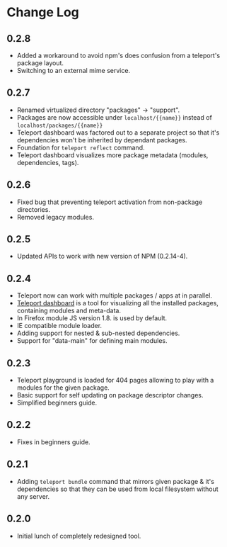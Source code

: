 # Change Log #

## 0.2.8 ##

- Added a workaround to avoid npm's does confusion from a teleport's package
  layout.
- Switching to an external mime service.

## 0.2.7 ##

- Renamed virtualized directory "packages" -> "support".
- Packages are now accessible under `localhost/{{name}}` instead of
  `localhost/packages/{{name}}`
- Teleport dashboard was factored out to a separate project so that it's
  dependencies won't be inherited by dependant packages.
- Foundation for `teleport reflect` command.
- Teleport dashboard visualizes more package metadata (modules, dependencies,
  tags).

## 0.2.6 ##

- Fixed bug that preventing teleport activation from non-package directories.
- Removed legacy modules.

## 0.2.5 ##

- Updated APIs to work with new version of NPM (0.2.14-4).

## 0.2.4 ##

- Teleport now can work with multiple packages / apps at in parallel.
- [Teleport dashboard](http://localhost:4747/packages/teleport/) is a tool
  for visualizing all the installed packages, containing modules and meta-data.
- In Firefox module JS version 1.8. is used by default.
- IE compatible module loader.
- Adding support for nested & sub-nested dependencies.
- Support for "data-main" for defining main modules.

## 0.2.3 ##

- Teleport playground is loaded for 404 pages allowing to play with a modules
  for the given package.
- Basic support for self updating on package descriptor changes.
- Simplified beginners guide.

## 0.2.2 ##

- Fixes in beginners guide.

## 0.2.1 ##

- Adding `teleport bundle` command that mirrors given package & it's
  dependencies so that they can be used from local filesystem without any
  server.

## 0.2.0 ##

- Initial lunch of completely redesigned tool.
